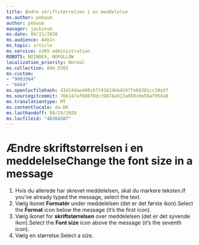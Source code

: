 ```yaml
---
title: Ændre skriftstørrelsen i en meddelelse
ms.author: pebaum
author: pebaum
manager: jackiesm
ms.date: 04/21/2020
ms.audience: Admin
ms.topic: article
ms.service: o365-administration
ROBOTS: NOINDEX, NOFOLLOW
localization_priority: Normal
ms.collection: Adm_O365
ms.custom:
- "9003564"
- "6664"
ms.openlocfilehash: 43d14dae440cb7f41624bb4247feb8381cc10a3f
ms.sourcegitcommit: 76b147af688f0dc39878a913a050c0e56af054a8
ms.translationtype: MT
ms.contentlocale: da-DK
ms.lasthandoff: 09/29/2020
ms.locfileid: "48364587"
---
```

# <a name="change-the-font-size-in-a-message"></a><span data-ttu-id="d9523-102">Ændre skriftstørrelsen i en meddelelse</span><span class="sxs-lookup"><span data-stu-id="d9523-102">Change the font size in a message</span></span>

1. <span data-ttu-id="d9523-103">Hvis du allerede har skrevet meddelelsen, skal du markere teksten.</span><span class="sxs-lookup"><span data-stu-id="d9523-103">If you’ve already typed the message, select the text.</span></span>
2. <span data-ttu-id="d9523-104">Vælg ikonet  **Formatér** under meddelelsen (det er det første ikon).</span><span class="sxs-lookup"><span data-stu-id="d9523-104">Select the  **Format** icon below the message (it’s the first icon).</span></span>
3. <span data-ttu-id="d9523-105">Vælg ikonet for  **skriftstørrelsen**  over meddelelsen (det er det syvende ikon).</span><span class="sxs-lookup"><span data-stu-id="d9523-105">Select the  **Font size**  icon above the message (it’s the seventh icon).</span></span>
4. <span data-ttu-id="d9523-106">Vælg en størrelse.</span><span class="sxs-lookup"><span data-stu-id="d9523-106">Select a size.</span></span>

